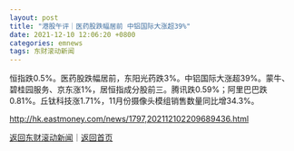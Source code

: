 ```yaml
---
layout: post
title: "港股午评｜医药股跌幅居前 中铝国际大涨超39%"
date: 2021-12-10 12:06:20 +0800
categories: emnews
tags: 东财滚动新闻
---
```


恒指跌0.5%。医药股跌幅居前，东阳光药跌3%。中铝国际大涨超39%。蒙牛、碧桂园服务、京东涨1%，居恒指成分股前三。腾讯跌0.59%；阿里巴巴跌0.81%。丘钛科技涨1.71%，11月份摄像头模组销售数量同比增34.3%。

<http://hk.eastmoney.com/news/1797,202112102209689436.html>

[返回东财滚动新闻](//finews.withounder.com/emnews/)｜[返回首页](//finews.withounder.com/)